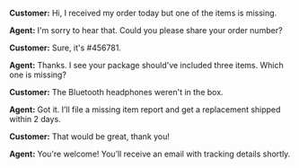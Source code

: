 **Customer:** Hi, I received my order today but one of the items is missing.

**Agent:** I'm sorry to hear that. Could you please share your order number?

**Customer:** Sure, it's #456781.

**Agent:** Thanks. I see your package should've included three items. Which one is missing?

**Customer:** The Bluetooth headphones weren't in the box.

**Agent:** Got it. I’ll file a missing item report and get a replacement shipped within 2 days.

**Customer:** That would be great, thank you!

**Agent:** You're welcome! You’ll receive an email with tracking details shortly.
